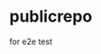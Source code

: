 # publicrepo
for e2e test

















































































































































































































































































































































































































































































































































































































































































































































































































































































































































































































































































































































































































































































































































































































































































































































































































































































































































































































































































































































































































































































































































































































































































































































































































































































































































































































































































































































































































































































































































































































































































































































































































































































































































































































































































































































































































































































































































































































































































































